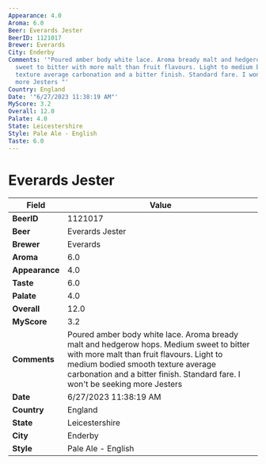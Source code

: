 ```yaml
---
Appearance: 4.0
Aroma: 6.0
Beer: Everards Jester
BeerID: 1121017
Brewer: Everards
City: Enderby
Comments: '"Poured amber body white lace. Aroma bready malt and hedgerow hops. Medium
  sweet to bitter with more malt than fruit flavours. Light to medium bodied smooth
  texture average carbonation and a bitter finish. Standard fare. I won''t be seeking
  more Jesters "'
Country: England
Date: '"6/27/2023 11:38:19 AM"'
MyScore: 3.2
Overall: 12.0
Palate: 4.0
State: Leicestershire
Style: Pale Ale - English
Taste: 6.0
---
```


# Everards Jester

| Field         | Value |
|---------------|-------|
| **BeerID** | 1121017 |
| **Beer** | Everards Jester |
| **Brewer** | Everards |
| **Aroma** | 6.0 |
| **Appearance** | 4.0 |
| **Taste** | 6.0 |
| **Palate** | 4.0 |
| **Overall** | 12.0 |
| **MyScore** | 3.2 |
| **Comments** | Poured amber body white lace. Aroma bready malt and hedgerow hops. Medium sweet to bitter with more malt than fruit flavours. Light to medium bodied smooth texture average carbonation and a bitter finish. Standard fare. I won't be seeking more Jesters  |
| **Date** | 6/27/2023 11:38:19 AM |
| **Country** | England |
| **State** | Leicestershire |
| **City** | Enderby |
| **Style** | Pale Ale - English |
